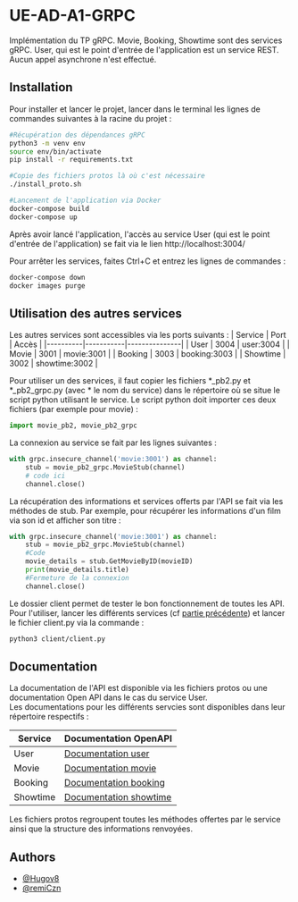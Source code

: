 # UE-AD-A1-GRPC
Implémentation du TP gRPC. Movie, Booking, Showtime sont des services gRPC. User, qui est le point d'entrée de l'application est un service REST.  
Aucun appel asynchrone n'est effectué.

## Installation
Pour installer et lancer le projet, lancer dans le terminal les lignes de commandes suivantes à la racine du projet :

```bash
#Récupération des dépendances gRPC
python3 -m venv env
source env/bin/activate
pip install -r requirements.txt

#Copie des fichiers protos là où c'est nécessaire
./install_proto.sh

#Lancement de l'application via Docker
docker-compose build
docker-compose up
```

Après avoir lancé l'application, l'accès au service User (qui est le point d'entrée de l'application) se fait via le lien http://localhost:3004/


Pour arrêter les services, faites Ctrl+C et entrez les lignes de commandes : 
```bash
docker-compose down
docker images purge
```

## Utilisation des autres services
Les autres services sont accessibles via les ports suivants :
| Service  | Port      | Accès         |
|----------|-----------|---------------|
| User     | 3004  | user:3004     |
| Movie    | 3001  | movie:3001   |
| Booking  | 3003  | booking:3003   |
| Showtime | 3002  | showtime:3002   |

Pour utiliser un des services, il faut copier les fichiers *_pb2.py et *_pb2_grpc.py (avec * le nom du service) dans le répertoire où se situe le script python utilisant le service.
Le script python doit importer ces deux fichiers (par exemple pour movie) : 
```python
import movie_pb2, movie_pb2_grpc
```
La connexion au service se fait par les lignes suivantes :

```python
with grpc.insecure_channel('movie:3001') as channel:
    stub = movie_pb2_grpc.MovieStub(channel)
    # code ici
    channel.close()
```
La récupération des informations et services offerts par l'API se fait via les méthodes de stub. Par exemple, pour récupérer les informations d'un film via son id et afficher son titre : 
```python
with grpc.insecure_channel('movie:3001') as channel:
    stub = movie_pb2_grpc.MovieStub(channel)
    #Code
    movie_details = stub.GetMovieByID(movieID)
    print(movie_details.title)
    #Fermeture de la connexion
    channel.close()
```
Le dossier client permet de tester le bon fonctionnement de toutes les API. Pour l'utiliser, lancer les différents services (cf [partie précédente](#installation)) et lancer le fichier client.py via la commande :
```bash
python3 client/client.py
```

## Documentation
La documentation de l'API est disponible via les fichiers protos ou une documentation Open API dans le cas du service User.  
Les documentations pour les différents servcies sont disponibles dans leur répertoire respectifs :

| Service  | Documentation OpenAPI     |
|----------|---------------------------|
| User     | [Documentation user](user/User-1.0.0.yaml)  |
| Movie    | [Documentation movie](movie/protos/movie.proto)   |
| Booking  | [Documentation booking](booking/protos/booking.proto)   |
| Showtime | [Documentation showtime](showtime/protos/showtime.proto)   |

Les fichiers protos regroupent toutes les méthodes offertes par le service ainsi que la structure des informations renvoyées.

## Authors
- [@Hugov8](https://github.com/Hugov8)
- [@remiCzn](https://github.com/remiCzn) 
